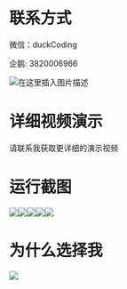 # 联系方式

微信：duckCoding

企鹅: 3820006966

![在这里插入图片描述](http://upload.cxycsx.vip/91ab4bcb4f2c4c6db86365bb6d6e9c62.jpeg)

# 详细视频演示

请联系我获取更详细的演示视频

# 运行截图

![](http://www.bysj52.com/uploadfile/ueditor/image/202306/%E6%AF%95%E8%AE%BEssm148%E5%9F%BA%E4%BA%8ESpringMVC%E6%A1%86%E6%9E%B6%E7%9A%84%E5%9C%A8%E7%BA%BF%E7%94%B5%E5%BD%B1%E8%AF%84%E4%BB%B7%E7%B3%BB%E7%BB%9F%E6%AF%95%E4%B8%9A%E8%AE%BE%E8%AE%A1/2.png)![](http://www.bysj52.com/uploadfile/ueditor/image/202306/%E6%AF%95%E8%AE%BEssm148%E5%9F%BA%E4%BA%8ESpringMVC%E6%A1%86%E6%9E%B6%E7%9A%84%E5%9C%A8%E7%BA%BF%E7%94%B5%E5%BD%B1%E8%AF%84%E4%BB%B7%E7%B3%BB%E7%BB%9F%E6%AF%95%E4%B8%9A%E8%AE%BE%E8%AE%A1/1.png)![](http://www.bysj52.com/uploadfile/ueditor/image/202306/%E6%AF%95%E8%AE%BEssm148%E5%9F%BA%E4%BA%8ESpringMVC%E6%A1%86%E6%9E%B6%E7%9A%84%E5%9C%A8%E7%BA%BF%E7%94%B5%E5%BD%B1%E8%AF%84%E4%BB%B7%E7%B3%BB%E7%BB%9F%E6%AF%95%E4%B8%9A%E8%AE%BE%E8%AE%A1/5.png)![](http://www.bysj52.com/uploadfile/ueditor/image/202306/%E6%AF%95%E8%AE%BEssm148%E5%9F%BA%E4%BA%8ESpringMVC%E6%A1%86%E6%9E%B6%E7%9A%84%E5%9C%A8%E7%BA%BF%E7%94%B5%E5%BD%B1%E8%AF%84%E4%BB%B7%E7%B3%BB%E7%BB%9F%E6%AF%95%E4%B8%9A%E8%AE%BE%E8%AE%A1/3.png)![](http://www.bysj52.com/uploadfile/ueditor/image/202306/%E6%AF%95%E8%AE%BEssm148%E5%9F%BA%E4%BA%8ESpringMVC%E6%A1%86%E6%9E%B6%E7%9A%84%E5%9C%A8%E7%BA%BF%E7%94%B5%E5%BD%B1%E8%AF%84%E4%BB%B7%E7%B3%BB%E7%BB%9F%E6%AF%95%E4%B8%9A%E8%AE%BE%E8%AE%A1/4.png)

# 为什么选择我

![](http://upload.cxycsx.vip/%E7%A8%8B%E5%BA%8F%E8%AE%BE%E8%AE%A1.png)

